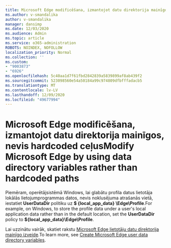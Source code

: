 ```yaml
---
title: Microsoft Edge modificēšana, izmantojot datu direktorija mainīgos, nevis hardcoded ceļus
ms.author: v-smandalika
author: v-smandalika
manager: dansimp
ms.date: 12/03/2020
ms.audience: Admin
ms.topic: article
ms.service: o365-administration
ROBOTS: NOINDEX, NOFOLLOW
localization_priority: Normal
ms.collection: ''
ms.custom:
- "9003873"
- "6926"
ms.openlocfilehash: 5c40aa1d7f61fbd2842839a5839899af8ab439f2
ms.sourcegitcommit: 523098560e54a50184a99c974809dfbfffadacb5
ms.translationtype: MT
ms.contentlocale: lv-LV
ms.lasthandoff: 12/09/2020
ms.locfileid: "49677994"
---
```

# <a name="modify-microsoft-edge-by-using-data-directory-variables-rather-than-hardcoded-paths"></a><span data-ttu-id="0ee07-102">Microsoft Edge modificēšana, izmantojot datu direktorija mainīgos, nevis hardcoded ceļus</span><span class="sxs-lookup"><span data-stu-id="0ee07-102">Modify Microsoft Edge by using data directory variables rather than hardcoded paths</span></span>

<span data-ttu-id="0ee07-103">Piemēram, operētājsistēmā Windows, lai glabātu profila datus lietotāja lokālās lietojumprogrammas datos, nevis noklusējuma atrašanās vietā, iestatiet **UserDataDir** politiku uz **$ {local_app_data} \Edge\Profile**.</span><span class="sxs-lookup"><span data-stu-id="0ee07-103">For example, on Windows, to store the profile data under a user's local application data rather than in the default location, set the **UserDataDir** policy to **${local_app_data}\Edge\Profile**.</span></span> 

<span data-ttu-id="0ee07-104">Lai uzzinātu vairāk, skatiet rakstu [Microsoft Edge lietotāju datu direktorija mainīgo izveide](https://docs.microsoft.com/deployedge/edge-learnmore-create-user-directory-vars).</span><span class="sxs-lookup"><span data-stu-id="0ee07-104">To learn more, see [Create Microsoft Edge user data directory variables](https://docs.microsoft.com/deployedge/edge-learnmore-create-user-directory-vars).</span></span>